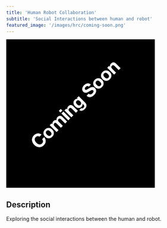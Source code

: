 ```yaml
---
title: 'Human Robot Collaboration'
subtitle: 'Social Interactions between human and robot'
featured_image: '/images/hrc/coming-soon.png'
---
```


![](/images/hrc/coming-soon.png)

## Description


Exploring the social interactions between the human and robot.
